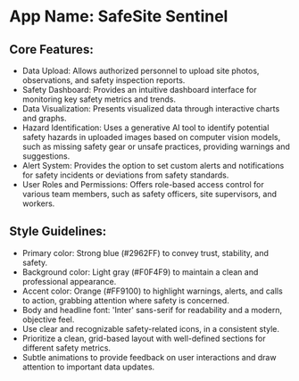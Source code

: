 # **App Name**: SafeSite Sentinel

## Core Features:

- Data Upload: Allows authorized personnel to upload site photos, observations, and safety inspection reports.
- Safety Dashboard: Provides an intuitive dashboard interface for monitoring key safety metrics and trends.
- Data Visualization: Presents visualized data through interactive charts and graphs.
- Hazard Identification: Uses a generative AI tool to identify potential safety hazards in uploaded images based on computer vision models, such as missing safety gear or unsafe practices, providing warnings and suggestions.
- Alert System: Provides the option to set custom alerts and notifications for safety incidents or deviations from safety standards.
- User Roles and Permissions: Offers role-based access control for various team members, such as safety officers, site supervisors, and workers.

## Style Guidelines:

- Primary color: Strong blue (#2962FF) to convey trust, stability, and safety.
- Background color: Light gray (#F0F4F9) to maintain a clean and professional appearance.
- Accent color: Orange (#FF9100) to highlight warnings, alerts, and calls to action, grabbing attention where safety is concerned.
- Body and headline font: 'Inter' sans-serif for readability and a modern, objective feel. 
- Use clear and recognizable safety-related icons, in a consistent style.
- Prioritize a clean, grid-based layout with well-defined sections for different safety metrics.
- Subtle animations to provide feedback on user interactions and draw attention to important data updates.